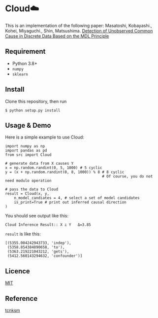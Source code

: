 # Cloud:cloud:
This is an implementation of the following paper:
Masatoshi, Kobayashi., Kohei, Miyaguchi., Shin, Matsushima. [Detection of Unobserved Common Cause in Discrete Data Based on the MDL Principle]()


## Requirement
- Python 3.8+
- `numpy`
- `sklearn`

## Install
Clone this repository, then run
```
$ python setup.py install
```
## Usage & Demo
Here is a simple example to use Cloud:

```
import numpy as np
import pandas as pd
from src import Cloud

# generate data from X causes Y
x = np.random.randint(0, 5, 1000) # 5 cyclic
y = (x + np.random.randint(0, 8, 1000)) % 8 # 8 cyclic
                                            # Of course, you do not need modulo operation

# pass the data to Cloud
result = Cloud(x, y,
    n_model_candiates = 4, # select a set of model candidates
    is_print=True # print out inferred causal direction 
)
```

You should see output like this:

```
Cloud Inference Result:: X ⫫ Y   Δ=3.85
```
`result` is like this:
```
[(5355.004242943733, 'indep'),
 (5358.854384890658, 'to'),
 (5363.219221043212, 'gets'),
 (5412.560143294632, 'confounder')]
```

## Licence
[MIT](https://github.com/Matsushima-lab/Cloud/blob/main/LICENSE)

## Reference
[tcnksm](https://github.com/tcnksm)
